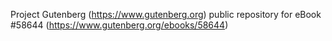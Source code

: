 Project Gutenberg (https://www.gutenberg.org) public repository for
eBook #58644 (https://www.gutenberg.org/ebooks/58644)
